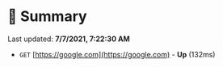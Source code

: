 # 📖 Summary
Last updated: **7/7/2021, 7:22:30 AM**

- `GET` [https://google.com](https://google.com) - **Up** (132ms)
